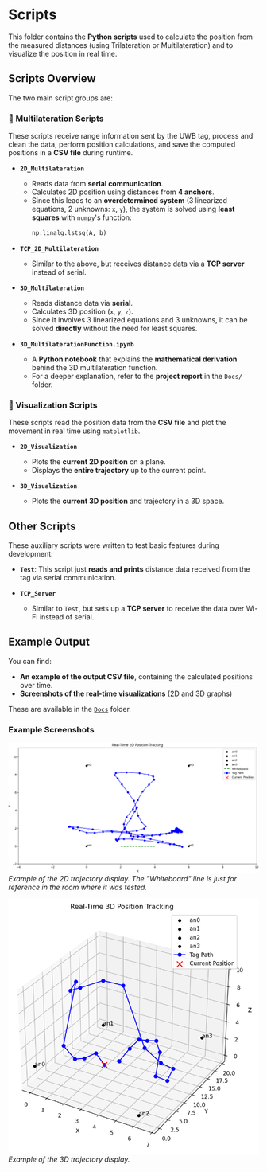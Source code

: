 
# Scripts

This folder contains the **Python scripts** used to calculate the position from the measured distances (using Trilateration or Multilateration) and to visualize the position in real time.

## Scripts Overview

The two main script groups are:

### 🔸 Multilateration Scripts

These scripts receive range information sent by the UWB tag, process and clean the data, perform position calculations, and save the computed positions in a **CSV file** during runtime.

- **`2D_Multilateration`**  
  - Reads data from **serial communication**.  
  - Calculates 2D position using distances from **4 anchors**.  
  - Since this leads to an **overdetermined system** (3 linearized equations, 2 unknowns: `x`, `y`), the system is solved using **least squares** with `numpy`'s function:  
    ```python
    np.linalg.lstsq(A, b)
    ```

- **`TCP_2D_Multilateration`**  
  - Similar to the above, but receives distance data via a **TCP server** instead of serial.

- **`3D_Multilateration`**  
  - Reads distance data via **serial**.  
  - Calculates 3D position (`x`, `y`, `z`).  
  - Since it involves 3 linearized equations and 3 unknowns, it can be solved **directly** without the need for least squares.

- **`3D_MultilaterationFunction.ipynb`**  
  - A **Python notebook** that explains the **mathematical derivation** behind the 3D multilateration function.  
  - For a deeper explanation, refer to the **project report** in the `Docs/` folder.

### 🔸 Visualization Scripts

These scripts read the position data from the **CSV file** and plot the movement in real time using `matplotlib`.

- **`2D_Visualization`**  
  - Plots the **current 2D position** on a plane.  
  - Displays the **entire trajectory** up to the current point.

- **`3D_Visualization`**  
  - Plots the **current 3D position** and trajectory in a 3D space.

## Other Scripts

These auxiliary scripts were written to test basic features during development:

- **`Test`**: This script just **reads and prints** distance data received from the tag via serial communication.

- **`TCP_Server`**  
  - Similar to `Test`, but sets up a **TCP server** to receive the data over Wi-Fi instead of serial.

## Example Output

You can find:

- **An example of the output CSV file**, containing the calculated positions over time.
- **Screenshots of the real-time visualizations** (2D and 3D graphs)

These are available in the [`Docs`](../Docs) folder.

### Example Screenshots

![2D Visualization Example](../Docs/2D_Visualization.png)
*Example of the 2D trajectory display. The "Whiteboard" line is just for reference in the room where it was tested.*

![3D Visualization Example](../Docs/3D_Visualization.png)
*Example of the 3D trajectory display.*